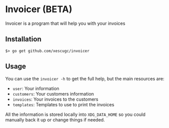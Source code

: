 # Invoicer (BETA)

Invoicer is a program that will help you with your invoices

## Installation

```
$> go get github.com/xescugc/invoicer
```

## Usage

You can use the `invoicer -h` to get the full help, but the main resources are:

* `user`: Your information
* `customers`: Your customers information
* `invoices`: Your invoices to the customers
* `templates`: Templates to use to print the invoices

All the information is stored locally into `XDG_DATA_HOME` so you could manually back it up or change things if needed.
